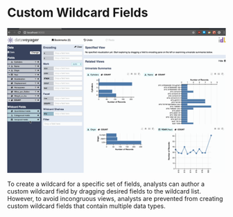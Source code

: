 # Custom Wildcard Fields

![Custom Wildcard Fields](../../.gitbook/assets/customwildcardsfields.gif)

To create a wildcard for a specific set of fields, analysts can author a custom wildcard field by dragging desired fields to the wildcard list. However, to avoid incongruous views, analysts are prevented from creating custom wildcard fields that contain multiple data types.

